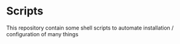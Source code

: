 # Scripts

This repository contain some shell scripts to automate installation / configuration of many things